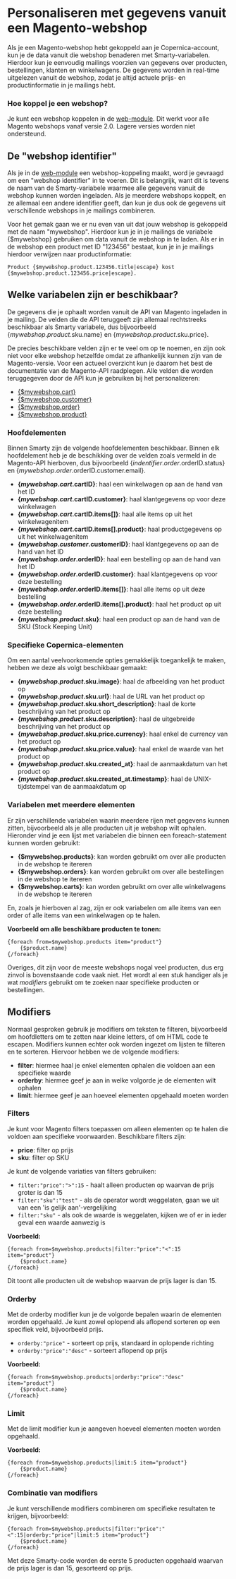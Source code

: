 # Personaliseren met gegevens vanuit een Magento-webshop

Als je een Magento-webshop hebt gekoppeld aan je Copernica-account, kun je de data vanuit die webshop benaderen met Smarty-variabelen. 
Hierdoor kun je eenvoudig mailings voorzien van gegevens over producten, bestellingen, klanten en winkelwagens. De gegevens worden in 
real-time uitgelezen vanuit de webshop, zodat je altijd actuele prijs- en productinformatie in je mailings hebt.

### Hoe koppel je een webshop?

Je kunt een webshop koppelen in de [web-module](https://ms.copernica.com/#/web/). Dit werkt voor alle Magento webshops vanaf versie 2.0. 
Lagere versies worden niet ondersteund.

## De "webshop identifier"

Als je in de [web-module](https://ms.copernica.com/#/web/) een webshop-koppeling maakt, word je gevraagd om een "webshop identifier" 
in te voeren. Dit is belangrijk, want dit is tevens de naam van de Smarty-variabele waarmee alle gegevens vanuit de webshop kunnen worden ingeladen. 
Als je meerdere webshops koppelt, en ze allemaal een andere identifier geeft, dan kun je dus ook de gegevens uit verschillende webshops in je 
mailings combineren.

Voor het gemak gaan we er nu even van uit dat jouw webshop is gekoppeld met de naam "mywebshop". Hierdoor kun je in je mailings de variabele 
{$mywebshop} gebruiken om data vanuit de webshop in te laden. Als er in de webshop een product met ID "123456" bestaat, kun je in je mailings 
hierdoor verwijzen naar productinformatie:

```
Product {$mywebshop.product.123456.title|escape} kost {$mywebshop.product.123456.price|escape}.
```

## Welke variabelen zijn er beschikbaar?

De gegevens die je ophaalt worden vanuit de API van Magento ingeladen in je mailing. De velden die de API teruggeeft zijn allemaal
rechtstreeks beschikbaar als Smarty variabele, dus bijvoorbeeld {$mywebshop.product.$sku.name} en {$mywebshop.product.$sku.price}.

De precies beschikbare velden zijn er te veel om op te noemen, en zijn ook niet voor elke webshop hetzelfde omdat ze afhankelijk kunnen
zijn van de Magento-versie. Voor een actueel overzicht kun je daarom het best de documentatie van de Magento-API raadplegen. 
Alle velden die worden teruggegeven door de API kun je gebruiken bij het personalizeren:

- [{$mywebshop.cart}](https://adobe-commerce.redoc.ly/2.4.7-admin/tag/cartscartId#operation/GetV1CartsCartId)
- [{$mywebshop.customer}](https://adobe-commerce.redoc.ly/2.4.7-admin/tag/customerscustomerId#operation/GetV1CustomersCustomerId)
- [{$mywebshop.order}](https://adobe-commerce.redoc.ly/2.4.7-admin/tag/ordersid#operation/GetV1OrdersId)
- [{$mywebshop.product}](https://adobe-commerce.redoc.ly/2.4.7-admin/tag/productssku#operation/GetV1ProductsSku)

### Hoofdelementen

Binnen Smarty zijn de volgende hoofdelementen beschikbaar. Binnen elk hoofdelement heb je de beschikking over de velden zoals vermeld in de Magento-API hierboven,
dus bijvoorbeeld {$indentifier.order.$orderID.status} en {$mywebshop.order.$orderID.customer.email}.

- **{$mywebshop.cart.$cartID}**: haal een winkelwagen op aan de hand van het ID
- **{$mywebshop.cart.$cartID.customer}**: haal klantgegevens op voor deze winkelwagen
- **{$mywebshop.cart.$cartID.items[]}**: haal alle items op uit het winkelwagenitem
- **{$mywebshop.cart.$cartID.items[].product}**: haal productgegevens op uit het winkelwagenitem
- **{$mywebshop.customer.$customerID}**: haal klantgegevens op aan de hand van het ID
- **{$mywebshop.order.$orderID}**: haal een bestelling op aan de hand van het ID
- **{$mywebshop.order.$orderID.customer}**: haal klantgegevens op voor deze bestelling
- **{$mywebshop.order.$orderID.items[]}**: haal alle items op uit deze bestelling
- **{$mywebshop.order.$orderID.items[].product}**: haal het product op uit deze bestelling
- **{$mywebshop.product.$sku}**: haal een product op aan de hand van de SKU (Stock Keeping Unit)

### Specifieke Copernica-elementen

Om een aantal veelvoorkomende opties gemakkelijk toegankelijk te maken, hebben we deze als volgt beschikbaar gemaakt:

- **{$mywebshop.product.$sku.image}**: haal de afbeelding van het product op
- **{$mywebshop.product.$sku.url}**: haal de URL van het product op
- **{$mywebshop.product.$sku.short_description}**: haal de korte beschrijving van het product op
- **{$mywebshop.product.$sku.description}**: haal de uitgebreide beschrijving van het product op
- **{$mywebshop.product.$sku.price.currency}**: haal enkel de currency van het product op
- **{$mywebshop.product.$sku.price.value}**: haal enkel de waarde van het product op
- **{$mywebshop.product.$sku.created_at}**: haal de aanmaakdatum van het product op
- **{$mywebshop.product.$sku.created_at.timestamp}**: haal de UNIX-tijdstempel van de aanmaakdatum op

### Variabelen met meerdere elementen

Er zijn verschillende variabelen waarin meerdere rijen met gegevens kunnen zitten, bijvoorbeeld als je alle producten uit je webshop wilt ophalen. 
Hieronder vind je een lijst met variabelen die binnen een foreach-statement kunnen worden gebruikt:

* **{$mywebshop.products}**: kan worden gebruikt om over alle producten in de webshop te itereren
* **{$mywebshop.orders}**: kan worden gebruikt om over alle bestellingen in de webshop te itereren
* **{$mywebshop.carts}**: kan worden gebruikt om over alle winkelwagens in de webshop te itereren

En, zoals je hierboven al zag, zijn er ook variabelen om alle items van een order of alle items van een winkelwagen op te halen.

**Voorbeeld om alle beschikbare producten te tonen:**
```text
{foreach from=$mywebshop.products item="product"}
    {$product.name}
{/foreach}
```

Overiges, dit zijn voor de meeste webshops nogal veel producten, dus erg zinvol is bovenstaande code vaak niet. Het wordt
al een stuk handiger als je wat *modifiers* gebruikt om te zoeken naar specifieke producten or bestellingen.

## Modifiers

Normaal gesproken gebruik je modifiers om teksten te filteren, bijvoorbeeld om hoofdletters om te zetten naar kleine letters, of om
HTML code te escapen. Modifiers kunnen echter ook worden ingezet om lijsten te filteren en te sorteren. Hiervoor hebben we de 
volgende modifiers:

* **filter**: hiermee haal je enkel elementen ophalen die voldoen aan een specifieke waarde
* **orderby**: hiermee geef je aan in welke volgorde je de elementen wilt ophalen
* **limit**: hiermee geef je aan hoeveel elementen opgehaald moeten worden

### Filters
Je kunt voor Magento filters toepassen om alleen elementen op te halen die voldoen aan specifieke voorwaarden. 
Beschikbare filters zijn:
* **price**: filter op prijs
* **sku**: filter op SKU

Je kunt de volgende variaties van filters gebruiken:
* `filter:"price":">":15` - haalt alleen producten op waarvan de prijs groter is dan 15
* `filter:"sku":"test"` - als de operator wordt weggelaten, gaan we uit van een 'is gelijk aan'-vergelijking
* `filter:"sku"` - als ook de waarde is weggelaten, kijken we of er in ieder geval een waarde aanwezig is

**Voorbeeld:**
```text
{foreach from=$mywebshop.products|filter:"price":"<":15 item="product"}
    {$product.name}
{/foreach}
```
Dit toont alle producten uit de webshop waarvan de prijs lager is dan 15.

### Orderby
Met de orderby modifier kun je de volgorde bepalen waarin de elementen worden opgehaald. 
Je kunt zowel oplopend als aflopend sorteren op een specifiek veld, bijvoorbeeld prijs.

* `orderby:"price"` - sorteert op prijs, standaard in oplopende richting    
* `orderby:"price":"desc"` - sorteert aflopend op prijs

**Voorbeeld:**
```text
{foreach from=$mywebshop.products|orderby:"price":"desc" item="product"}
    {$product.name}
{/foreach}
```

### Limit 
Met de limit modifier kun je aangeven hoeveel elementen moeten worden opgehaald.

**Voorbeeld:**
```text
{foreach from=$mywebshop.products|limit:5 item="product"}
    {$product.name}
{/foreach}
```

### Combinatie van modifiers
Je kunt verschillende modifiers combineren om specifieke resultaten te krijgen, bijvoorbeeld:

```text
{foreach from=$mywebshop.products|filter:"price":"<":15|orderby:"price"|limit:5 item="product"}
    {$product.name}
{/foreach}
```

Met deze Smarty-code worden de eerste 5 producten opgehaald waarvan de prijs lager is dan 15, gesorteerd op prijs.
